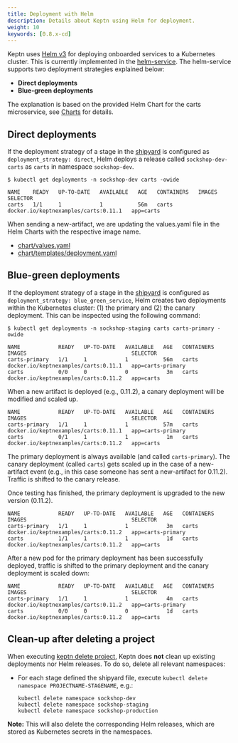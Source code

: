 ```yaml
---
title: Deployment with Helm
description: Details about Keptn using Helm for deployment.
weight: 10
keywords: [0.8.x-cd]
---
```


Keptn uses [Helm v3](https://helm.sh/) for deploying onboarded services to a Kubernetes cluster. This is currently implemented in the [helm-service](https://github.com/keptn/keptn/tree/0.7.1/helm-service). The helm-service supports two deployment strategies explained below:

* **Direct deployments**
* **Blue-green deployments**

The explanation is based on the provided Helm Chart for the carts microservice, see [Charts](https://github.com/keptn/examples/tree/0.7.1/onboarding-carts/carts) for details.

## Direct deployments

If the deployment strategy of a stage in the [shipyard](https://github.com/keptn/examples/blob/0.7.1/onboarding-carts/shipyard.yaml) is configured as `deployment_strategy: direct`, Helm deploys a 
 release called `sockshop-dev-carts` as `carts` in namespace `sockshop-dev`.
 
```console
$ kubectl get deployments -n sockshop-dev carts -owide
```

```
NAME    READY   UP-TO-DATE   AVAILABLE   AGE   CONTAINERS   IMAGES                                 SELECTOR
carts   1/1     1            1           56m   carts        docker.io/keptnexamples/carts:0.11.1   app=carts
```

When sending a new-artifact, we are updating the values.yaml file in the Helm Charts with the respective image name.

* [chart/values.yaml](https://github.com/keptn/examples/blob/0.7.1/onboarding-carts/carts/values.yaml#L1)
* [chart/templates/deployment.yaml](https://github.com/keptn/examples/blob/0.7.1/onboarding-carts/carts/templates/deployment.yaml#L22)

## Blue-green deployments

If the deployment strategy of a stage in the [shipyard](https://github.com/keptn/examples/blob/0.7.1/onboarding-carts/shipyard.yaml) is configured as `deployment_strategy: blue_green_service`, Helm creates two
 deployments within the Kubernetes cluster: (1) the primary and (2) the canary deployment. This can be inspected using the
 following command:

```console
$ kubectl get deployments -n sockshop-staging carts carts-primary -owide
```

```
NAME            READY   UP-TO-DATE   AVAILABLE   AGE   CONTAINERS   IMAGES                                 SELECTOR
carts-primary   1/1     1            1           56m   carts        docker.io/keptnexamples/carts:0.11.1   app=carts-primary
carts           0/0     0            0            3m   carts        docker.io/keptnexamples/carts:0.11.2   app=carts
```


When a new artifact is deployed (e.g., 0.11.2), a canary deployment will be modified and scaled up.

```
NAME            READY   UP-TO-DATE   AVAILABLE   AGE   CONTAINERS   IMAGES                                 SELECTOR
carts-primary   1/1     1            1           57m   carts        docker.io/keptnexamples/carts:0.11.1   app=carts-primary
carts           0/1     1            1            1m   carts        docker.io/keptnexamples/carts:0.11.2   app=carts
```

The primary deployment is always available (and called `carts-primary`). The canary deployment (called `carts`) gets scaled up in the case of a new-artifact event (e.g., in this case someone has sent a new-artifact for 0.11.2). Traffic is shifted to the canary release. 
 
Once testing has finished, the primary deployment is upgraded to the new version (0.11.2). 
 
```
NAME            READY   UP-TO-DATE   AVAILABLE   AGE   CONTAINERS   IMAGES                                 SELECTOR
carts-primary   1/1     1            1            3m   carts        docker.io/keptnexamples/carts:0.11.2   app=carts-primary
carts           1/1     1            1            1d   carts        docker.io/keptnexamples/carts:0.11.2   app=carts
```

After a new pod for the primary deployment has been successfully deployed, traffic is shifted to the primary deployment
 and the canary deployment is scaled down:

```
NAME            READY   UP-TO-DATE   AVAILABLE   AGE   CONTAINERS   IMAGES                                 SELECTOR
carts-primary   1/1     1            1            4m   carts        docker.io/keptnexamples/carts:0.11.2   app=carts-primary
carts           0/0     0            0            1d   carts        docker.io/keptnexamples/carts:0.11.2   app=carts
```

## Clean-up after deleting a project

When executing [keptn delete project](../../reference/cli/commands/keptn_delete_project/), Keptn does **not** clean up existing deployments nor Helm releases. To do so, delete all relevant namespaces:

* For each stage defined the shipyard file, execute `kubectl delete namespace PROJECTNAME-STAGENAME`, e.g.:

  ```console
  kubectl delete namespace sockshop-dev
  kubectl delete namespace sockshop-staging
  kubectl delete namespace sockshop-production
  ```
**Note:** This will also delete the corresponding Helm releases, which are stored as Kubernetes secrets in the namespaces.
